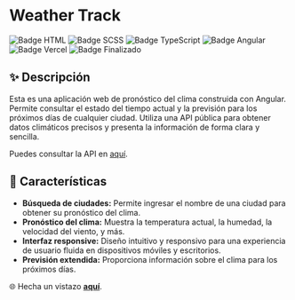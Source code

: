 # Weather Track

![Badge HTML](https://img.shields.io/badge/HTML-%23E34F26.svg?&logo=html5&logoColor=white)
![Badge SCSS](https://img.shields.io/badge/SCSS-%23CC6699.svg?&logo=sass&logoColor=white)
![Badge TypeScript](https://img.shields.io/badge/TypeScript-%23007ACC.svg?&logo=typescript&logoColor=white)
![Badge Angular](https://img.shields.io/badge/Angular-%23DD1B16.svg?&logo=angular&logoColor=white)
![Badge Vercel](https://img.shields.io/badge/Vercel-%23000000.svg?&logo=vercel&logoColor=white)
![Badge Finalizado](https://img.shields.io/badge/Status-Finalizado-lightgreen)

## ✨ Descripción
Esta es una aplicación web de pronóstico del clima construida con Angular. Permite consultar el estado del tiempo actual y la previsión para los próximos días de cualquier ciudad. Utiliza una API pública para obtener datos climáticos precisos y presenta la información de forma clara y sencilla.

Puedes consultar la API en [aquí](https://openweathermap.org/api).

## 🚀 Características

- **Búsqueda de ciudades:** Permite ingresar el nombre de una ciudad para obtener su pronóstico del clima.
- **Pronóstico del clima:** Muestra la temperatura actual, la humedad, la velocidad del viento, y más.
- **Interfaz responsive:** Diseño intuitivo y responsivo para una experiencia de usuario fluida en dispositivos móviles y escritorios.
- **Previsión extendida:** Proporciona información sobre el clima para los próximos días.

🌐 Hecha un vistazo **[aquí](https://e-weather-track.vercel.app/)**.
